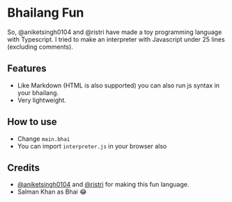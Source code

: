 # Bhailang Fun

So, @aniketsingh0104 and @ristri have made a toy programming language with Typescript. I tried to make an interpreter with Javascript under 25 lines (excluding comments).

## Features

- Like Markdown (HTML is also supported) you can also run js syntax in your bhailang.
- Very lightweight.

## How to use

- Change `main.bhai`
- You can import `interpreter.js` in your browser also

## Credits

- [@aniketsingh0104](https://github.com/aniketsingh0104) and [@ristri](https://github.com/ristri) for making this fun language.
- Salman Khan as Bhai 😂
